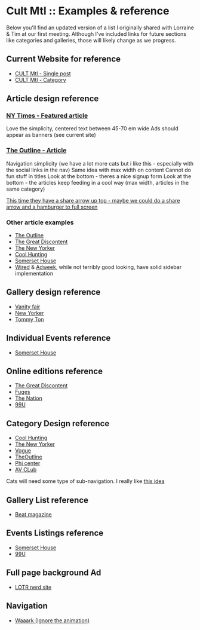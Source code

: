 # Cult Mtl :: Examples & reference

Below you'll find an updated version of a list I originally shared with Lorraine & Tim at our first meeting. Although I've included links for future sections like categories and galleries, those will likely change as we progress.

## Current Website for reference

- [CULT Mtl - Single post](http://cultmontreal.com/2017/08/coogan-and-brydon-trip-to-spain/)
- [CULT Mtl - Category](http://cultmontreal.com/music-nightlife/)

## Article design reference

### [NY Times - Featured article](https://www.nytimes.com/interactive/2016/12/07/world/asia/rodrigo-duterte-philippines-drugs-killings.html?smid=fb-nytimes&smtyp=cur)

Love the simplicity, centered text between 45-70 em wide
Ads should appear as banners (see current site)

### [The Outline - Article](https://theoutline.com/post/2388/google-is-really-good-at-design)

Navigation simplicity (we have a lot more cats but i like this - especially with the social links in the nav)
Same idea with max width on content
Cannot do fun stuff in titles
Look at the bottom - theres a nice signup form
Look at the bottom - the articles keep feeding in a cool way (max width, articles in the same category)

[This time they have a share arrow up top - maybe we could do a share arrow and a hamburger to full screen](https://www.nytimes.com/interactive/2017/jobs/nyt-52-places-the-trip.html?src=twr)

### Other article examples

- [The Outline](https://theoutline.com/post/1951/david-avocado-wolfe-is-the-biggest-asshole-in-the-multiverse)
- [The Great Discontent](https://thegreatdiscontent.com/interview/jon-setzen)
- [The New Yorker](http://www.newyorker.com/news/news-desk/the-us-has-more-to-lose-than-russia-in-spy-expulsions)
- [Cool Hunting](http://www.coolhunting.com/travel/quebec-city-le-festival-dete-de-quebec)
- [Somerset House](https://www.somersethouse.org.uk/whats-on/film4-summer-screen/the-square)
- [Wired](https://www.wired.com/story/zero-g-blood-and-the-many-horrors-of-space-surgery/) & [Adweek](http://www.adweek.com/digital/heres-what-you-need-to-know-about-voice-ai-the-next-frontier-of-brand-marketing/), while not terribly good looking, have solid sidebar implementation

## Gallery design reference

- [Vanity fair](https://www.vanityfair.com/style/photos/2017/07/kate-middleton-poland-germany-tour-2017-style-photos)
- [New Yorker](http://www.newyorker.com/culture/photo-booth/the-strange-wonders-of-cactuses-the-plant-of-our-times)
- [Tommy Ton](http://www.tommyton.com/)

## Individual Events reference

- [Somerset House](https://www.somersethouse.org.uk/whats-on/perfume)

## Online editions reference

- [The Great Discontent](https://shop.thegreatdiscontent.com/)
- [Fuges](http://www.fugues.com/nos-magazines.html)
- [The Nation](https://www.thenation.com/issue/august-14-21-2017-issue/)
- [99U](http://99u.com/magazine)

## Category Design reference

- [Cool Hunting](http://www.coolhunting.com/#read)
- [The New Yorker](http://www.newyorker.com/culture)
- [Vogue](http://www.vogue.com/fashion/street-style)
- [TheOutline](https://theoutline.com/topic/power)
- [Phi center](https://phi-centre.com/en/)
- [AV CLub](https://www.avclub.com/)

Cats will need some type of sub-navigation. I really like [this idea](https://www.stitcher.com/#all)

## Gallery List reference

- [Beat magazine](http://www.thebeatjuice.com/)

## Events Listings reference

- [Somerset House](https://www.somersethouse.org.uk/whats-on)
- [99U](http://99u.com/articles)

## Full page background Ad

- [LOTR nerd site](http://lotr.wikia.com/wiki/D%C3%BAnedain)

## Navigation

- [Waaark (Ignore the animation)](https://waaark.com/)
